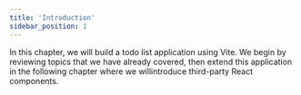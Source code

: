 ```yaml
---
title: 'Introduction'
sidebar_position: 1
---
```

In this chapter, we will build a todo list application using Vite. We begin by reviewing topics that we have already covered, then extend this application in the following chapter where we willintroduce third-party React components.